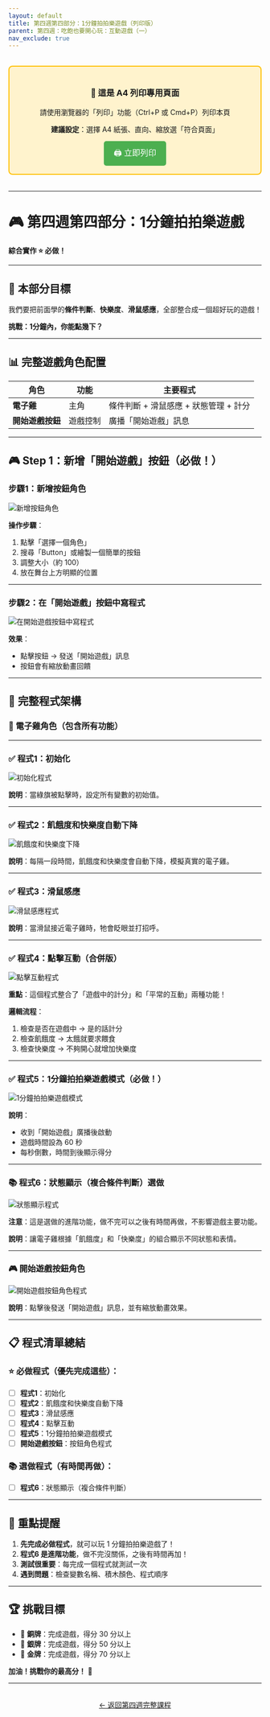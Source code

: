 ```yaml
---
layout: default
title: 第四週第四部分：1分鐘拍拍樂遊戲（列印版）
parent: 第四週：吃飽也要開心玩：互動遊戲（一）
nav_exclude: true
---
```


<style>
@media print {
  /* 隱藏導航和頁尾 */
  .site-header, .site-footer, .site-nav, .aux-nav { display: none !important; }

  /* 移除邊距，充分利用 A4 空間 */
  .main-content {
    max-width: 100% !important;
    padding: 1cm !important;
    margin: 0 !important;
  }

  /* 確保圖片不會太大 */
  img {
    max-width: 100% !important;
    page-break-inside: avoid;
    margin: 0.3cm 0;
  }

  /* 避免標題在頁面底部斷開 */
  h1, h2, h3, h4 {
    page-break-after: avoid;
    margin-top: 0.5cm;
    margin-bottom: 0.3cm;
  }

  /* 設定 A4 頁面 */
  @page {
    size: A4;
    margin: 1.5cm 1cm;
  }

  /* 避免重要區塊斷頁 */
  .important-section {
    page-break-inside: avoid;
  }

  /* 縮小字體以容納更多內容 */
  body {
    font-size: 10pt;
    line-height: 1.3;
  }

  h1 { font-size: 18pt; }
  h2 { font-size: 14pt; }
  h3 { font-size: 12pt; }
  h4 { font-size: 11pt; }

  /* 隱藏下載按鈕和線上專用內容 */
  .btn, .no-print { display: none !important; }

  /* 表格樣式優化 */
  table {
    font-size: 9pt;
    border-collapse: collapse;
    width: 100%;
    page-break-inside: avoid;
  }

  table th, table td {
    border: 1px solid #333;
    padding: 0.2cm;
  }
}

@media screen {
  .print-hint {
    background: #fff3cd;
    border: 2px solid #ffc107;
    border-radius: 8px;
    padding: 1rem;
    margin: 2rem 0;
    text-align: center;
  }
}
</style>

<div class="print-hint no-print">
  <h3>📄 這是 A4 列印專用頁面</h3>
  <p>請使用瀏覽器的「列印」功能（Ctrl+P 或 Cmd+P）列印本頁</p>
  <p><strong>建議設定</strong>：選擇 A4 紙張、直向、縮放選「符合頁面」</p>
  <button onclick="window.print()" style="background: #4CAF50; color: white; border: none; padding: 10px 20px; border-radius: 5px; cursor: pointer; font-size: 16px;">🖨️ 立即列印</button>
</div>

---

# 🎮 第四週第四部分：1分鐘拍拍樂遊戲

**綜合實作 ⭐ 必做！**

---

## 🎯 本部分目標

我們要把前面學的**條件判斷**、**快樂度**、**滑鼠感應**，全部整合成一個超好玩的遊戲！

**挑戰：1分鐘內，你能點幾下？**

---

## 📊 完整遊戲角色配置

| 角色 | 功能 | 主要程式 |
|------|------|----------|
| **電子雞** | 主角 | 條件判斷 + 滑鼠感應 + 狀態管理 + 計分 |
| **開始遊戲按鈕** | 遊戲控制 | 廣播「開始遊戲」訊息 |

---

## 🎮 Step 1：新增「開始遊戲」按鈕（必做！）

### 步驟1：新增按鈕角色

![新增按鈕角色](./第四部份/新增按鈕角色.jpg)

**操作步驟**：
1. 點擊「選擇一個角色」
2. 搜尋「Button」或繪製一個簡單的按鈕
3. 調整大小（約 100）
4. 放在舞台上方明顯的位置

---

### 步驟2：在「開始遊戲」按鈕中寫程式

![在開始遊戲按鈕中寫程式](./第四部份/步驟2：在「開始遊戲」按鈕中寫程式.jpg)

**效果**：
- 點擊按鈕 → 發送「開始遊戲」訊息
- 按鈕會有縮放動畫回饋

---

## 📝 完整程式架構

### 🐣 電子雞角色（包含所有功能）

---

### ✅ 程式1：初始化

![初始化程式](./第四部份/完整程式架構-初始化.jpg)

**說明**：當綠旗被點擊時，設定所有變數的初始值。

---

### ✅ 程式2：飢餓度和快樂度自動下降

![飢餓度和快樂度下降](./第四部份/完整程式架構-飢餓度快樂度下降.jpg)

**說明**：每隔一段時間，飢餓度和快樂度會自動下降，模擬真實的電子雞。

---

### ✅ 程式3：滑鼠感應

![滑鼠感應程式](./第四部份/完整程式架構-mouse感應.jpg)

**說明**：當滑鼠接近電子雞時，牠會眨眼並打招呼。

---

### ✅ 程式4：點擊互動（合併版）

![點擊互動程式](./第四部份/完整程式架構-點擊互動.jpg)

**重點**：這個程式整合了「遊戲中的計分」和「平常的互動」兩種功能！

**邏輯流程**：
1. 檢查是否在遊戲中 → 是的話計分
2. 檢查飢餓度 → 太餓就要求餵食
3. 檢查快樂度 → 不夠開心就增加快樂度

---

### ✅ 程式5：1分鐘拍拍樂遊戲模式（必做！）

![1分鐘拍拍樂遊戲模式](./第四部份/1分鐘拍拍樂遊戲模式-必做.jpg)

**說明**：
- 收到「開始遊戲」廣播後啟動
- 遊戲時間設為 60 秒
- 每秒倒數，時間到後顯示得分

---

### 📚 程式6：狀態顯示（複合條件判斷）**選做**

![狀態顯示程式](./第四部份/完整程式架構-狀態顯示（複合條件判斷-最後有時間再做.jpg)

**注意**：這是選做的進階功能，做不完可以之後有時間再做，不影響遊戲主要功能。

**說明**：讓電子雞根據「飢餓度」和「快樂度」的組合顯示不同狀態和表情。

---

### 🎮 開始遊戲按鈕角色

![開始遊戲按鈕角色程式](./第四部份/開始遊戲按鈕角色.jpg)

**說明**：點擊後發送「開始遊戲」訊息，並有縮放動畫效果。

---

## 📋 程式清單總結

### ⭐ 必做程式（優先完成這些）：

- [ ] **程式1**：初始化
- [ ] **程式2**：飢餓度和快樂度自動下降
- [ ] **程式3**：滑鼠感應
- [ ] **程式4**：點擊互動
- [ ] **程式5**：1分鐘拍拍樂遊戲模式
- [ ] **開始遊戲按鈕**：按鈕角色程式

### 📚 選做程式（有時間再做）：

- [ ] **程式6**：狀態顯示（複合條件判斷）

---

## 🎯 重點提醒

1. **先完成必做程式**，就可以玩 1 分鐘拍拍樂遊戲了！
2. **程式6 是進階功能**，做不完沒關係，之後有時間再加！
3. **測試很重要**：每完成一個程式就測試一次
4. **遇到問題**：檢查變數名稱、積木顏色、程式順序

---

## 🏆 挑戰目標

- 🥉 **銅牌**：完成遊戲，得分 30 分以上
- 🥈 **銀牌**：完成遊戲，得分 50 分以上
- 🥇 **金牌**：完成遊戲，得分 70 分以上

**加油！挑戰你的最高分！** 💪

---

<div class="no-print">
<p style="text-align: center; margin-top: 2rem; color: #666;">
  <a href="../index.html">← 返回第四週完整課程</a>
</p>
</div>

